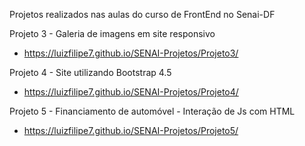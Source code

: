 Projetos realizados nas aulas do curso de FrontEnd no Senai-DF


Projeto 3 - Galeria de imagens em site responsivo <br>
-    https://luizfilipe7.github.io/SENAI-Projetos/Projeto3/

Projeto 4 - Site utilizando Bootstrap 4.5 <br>
-    https://luizfilipe7.github.io/SENAI-Projetos/Projeto4/

Projeto 5 - Financiamento de automóvel - Interação de Js com HTML <br>
-    https://luizfilipe7.github.io/SENAI-Projetos/Projeto5/